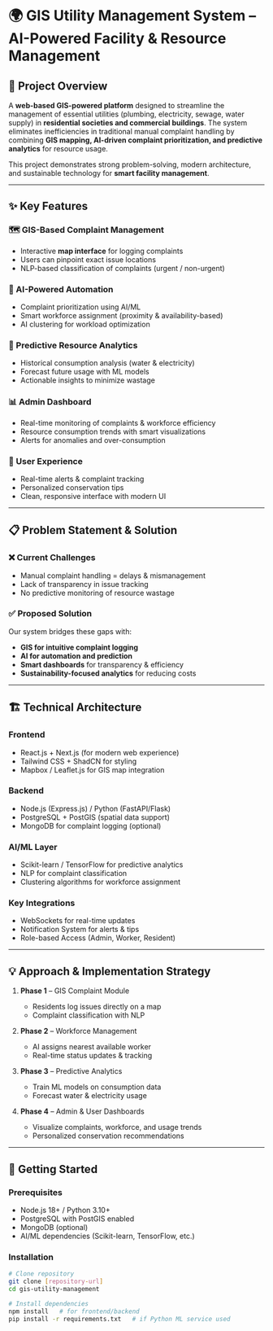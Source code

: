 # 🌍 GIS Utility Management System – AI-Powered Facility & Resource Management  

## 🚀 Project Overview  

A **web-based GIS-powered platform** designed to streamline the management of essential utilities (plumbing, electricity, sewage, water supply) in **residential societies and commercial buildings**. The system eliminates inefficiencies in traditional manual complaint handling by combining **GIS mapping, AI-driven complaint prioritization, and predictive analytics** for resource usage.  

This project demonstrates strong problem-solving, modern architecture, and sustainable technology for **smart facility management**.  
  

---

## ✨ Key Features  

### 🗺️ GIS-Based Complaint Management  
- Interactive **map interface** for logging complaints  
- Users can pinpoint exact issue locations  
- NLP-based classification of complaints (urgent / non-urgent)  

### 🤖 AI-Powered Automation  
- Complaint prioritization using AI/ML  
- Smart workforce assignment (proximity & availability-based)  
- AI clustering for workload optimization  

### 🔮 Predictive Resource Analytics  
- Historical consumption analysis (water & electricity)  
- Forecast future usage with ML models  
- Actionable insights to minimize wastage  

### 📊 Admin Dashboard  
- Real-time monitoring of complaints & workforce efficiency  
- Resource consumption trends with smart visualizations  
- Alerts for anomalies and over-consumption  

### 📱 User Experience  
- Real-time alerts & complaint tracking  
- Personalized conservation tips  
- Clean, responsive interface with modern UI  

---

## 📋 Problem Statement & Solution  

### ❌ Current Challenges  
- Manual complaint handling = delays & mismanagement  
- Lack of transparency in issue tracking  
- No predictive monitoring of resource wastage  

### ✅ Proposed Solution  
Our system bridges these gaps with:  
- **GIS for intuitive complaint logging**  
- **AI for automation and prediction**  
- **Smart dashboards** for transparency & efficiency  
- **Sustainability-focused analytics** for reducing costs  

---

## 🏗️ Technical Architecture  

### Frontend  
- React.js + Next.js (for modern web experience)  
- Tailwind CSS + ShadCN for styling  
- Mapbox / Leaflet.js for GIS map integration  

### Backend  
- Node.js (Express.js) / Python (FastAPI/Flask)  
- PostgreSQL + PostGIS (spatial data support)  
- MongoDB for complaint logging (optional)  

### AI/ML Layer  
- Scikit-learn / TensorFlow for predictive analytics  
- NLP for complaint classification  
- Clustering algorithms for workforce assignment  

### Key Integrations  
- WebSockets for real-time updates  
- Notification System for alerts & tips  
- Role-based Access (Admin, Worker, Resident)  

---

## 💡 Approach & Implementation Strategy  

1. **Phase 1** – GIS Complaint Module  
   - Residents log issues directly on a map  
   - Complaint classification with NLP  

2. **Phase 2** – Workforce Management  
   - AI assigns nearest available worker  
   - Real-time status updates & tracking  

3. **Phase 3** – Predictive Analytics  
   - Train ML models on consumption data  
   - Forecast water & electricity usage  

4. **Phase 4** – Admin & User Dashboards  
   - Visualize complaints, workforce, and usage trends  
   - Personalized conservation recommendations  

---

## 🚀 Getting Started  

### Prerequisites  
- Node.js 18+ / Python 3.10+  
- PostgreSQL with PostGIS enabled  
- MongoDB (optional)  
- AI/ML dependencies (Scikit-learn, TensorFlow, etc.)  

### Installation  

```bash
# Clone repository
git clone [repository-url]
cd gis-utility-management

# Install dependencies
npm install   # for frontend/backend
pip install -r requirements.txt   # if Python ML service used
